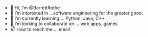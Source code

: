 - 👋 Hi, I’m @BarrettRothe
- 👀 I’m interested in ...software engineering for the greater good.
- 🌱 I’m currently learning ... Python, Java, C++
- 💞️ I’m looking to collaborate on ... web apps, games
- 📫 How to reach me ... email

<!---
BarrettRothe/BarrettRothe is a ✨ special ✨ repository because its `README.md` (this file) appears on your GitHub profile.
You can click the Preview link to take a look at your changes.
--->
